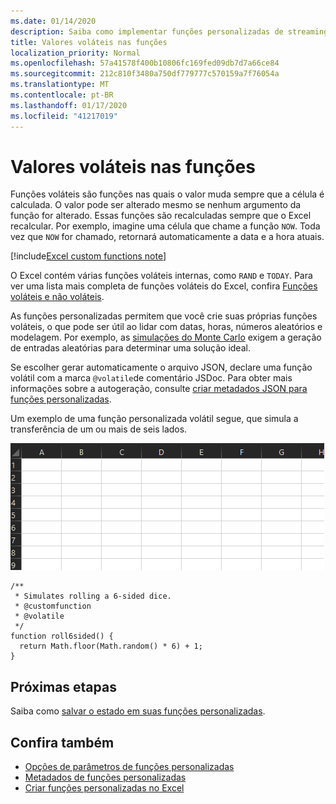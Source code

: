 ```yaml
---
ms.date: 01/14/2020
description: Saiba como implementar funções personalizadas de streaming volátil e offline.
title: Valores voláteis nas funções
localization_priority: Normal
ms.openlocfilehash: 57a41578f400b10806fc169fed09db7d7a66ce84
ms.sourcegitcommit: 212c810f3480a750df779777c570159a7f76054a
ms.translationtype: MT
ms.contentlocale: pt-BR
ms.lasthandoff: 01/17/2020
ms.locfileid: "41217019"
---
```

# <a name="volatile-values-in-functions"></a>Valores voláteis nas funções

Funções voláteis são funções nas quais o valor muda sempre que a célula é calculada. O valor pode ser alterado mesmo se nenhum argumento da função for alterado. Essas funções são recalculadas sempre que o Excel recalcular. Por exemplo, imagine uma célula que chame a função `NOW`. Toda vez que `NOW` for chamado, retornará automaticamente a data e a hora atuais.

[!include[Excel custom functions note](../includes/excel-custom-functions-note.md)]

O Excel contém várias funções voláteis internas, como `RAND` e `TODAY`. Para ver uma lista mais completa de funções voláteis do Excel, confira [Funções voláteis e não voláteis](/office/client-developer/excel/excel-recalculation#volatile-and-non-volatile-functions).

As funções personalizadas permitem que você crie suas próprias funções voláteis, o que pode ser útil ao lidar com datas, horas, números aleatórios e modelagem. Por exemplo, as [simulações do Monte Carlo](https://en.wikipedia.org/wiki/Monte_Carlo_method) exigem a geração de entradas aleatórias para determinar uma solução ideal.

Se escolher gerar automaticamente o arquivo JSON, declare uma função volátil com a marca `@volatile`de comentário JSDoc. Para obter mais informações sobre a autogeração, consulte [criar metadados JSON para funções personalizadas](custom-functions-json-autogeneration.md).

Um exemplo de uma função personalizada volátil segue, que simula a transferência de um ou mais de seis lados.

![Um gif mostrando uma função personalizada, retornando um valor aleatório para simular a rolagem de um e seis lados](../images/six-sided-die.gif)

```JS
/**
 * Simulates rolling a 6-sided dice.
 * @customfunction
 * @volatile
 */
function roll6sided() {
  return Math.floor(Math.random() * 6) + 1;
}
```

## <a name="next-steps"></a>Próximas etapas
Saiba como [salvar o estado em suas funções personalizadas](custom-functions-save-state.md).

## <a name="see-also"></a>Confira também

* [Opções de parâmetros de funções personalizadas](custom-functions-parameter-options.md)
* [Metadados de funções personalizadas](custom-functions-json.md)
* [Criar funções personalizadas no Excel](custom-functions-overview.md)
